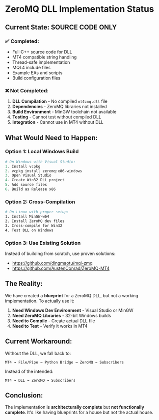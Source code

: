 # ZeroMQ DLL Implementation Status

## Current State: SOURCE CODE ONLY

### ✅ Completed:
- Full C++ source code for DLL
- MT4 compatible string handling  
- Thread-safe implementation
- MQL4 include files
- Example EAs and scripts
- Build configuration files

### ❌ Not Completed:
1. **DLL Compilation** - No compiled `mt4zmq.dll` file
2. **Dependencies** - ZeroMQ libraries not installed
3. **Build Environment** - MinGW toolchain not available
4. **Testing** - Cannot test without compiled DLL
5. **Integration** - Cannot use in MT4 without DLL

## What Would Need to Happen:

### Option 1: Local Windows Build
```powershell
# On Windows with Visual Studio:
1. Install vcpkg
2. vcpkg install zeromq:x86-windows
3. Open Visual Studio
4. Create Win32 DLL project
5. Add source files
6. Build as Release x86
```

### Option 2: Cross-Compilation
```bash
# On Linux with proper setup:
1. Install MinGW-w64
2. Install ZeroMQ dev files
3. Cross-compile for Win32
4. Test DLL on Windows
```

### Option 3: Use Existing Solution
Instead of building from scratch, use proven solutions:
- https://github.com/dingmaotu/mql-zmq
- https://github.com/AustenConrad/ZeroMQ-MT4

## The Reality:

We have created a **blueprint** for a ZeroMQ DLL, but not a working implementation. To actually use it:

1. **Need Windows Dev Environment** - Visual Studio or MinGW
2. **Need ZeroMQ Libraries** - 32-bit Windows builds
3. **Need to Compile** - Create actual DLL file
4. **Need to Test** - Verify it works in MT4

## Current Workaround:

Without the DLL, we fall back to:
```
MT4 → File/Pipe → Python Bridge → ZeroMQ → Subscribers
```

Instead of the intended:
```
MT4 → DLL → ZeroMQ → Subscribers
```

## Conclusion:

The implementation is **architecturally complete** but **not functionally complete**. It's like having blueprints for a house but not the actual house.